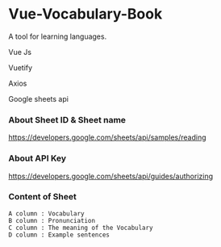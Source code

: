 # Vue-Vocabulary-Book
A tool for learning languages.

Vue Js

Vuetify

Axios

Google sheets api


### About Sheet ID & Sheet name
https://developers.google.com/sheets/api/samples/reading

### About API Key
https://developers.google.com/sheets/api/guides/authorizing

### Content of Sheet
```
A column : Vocabulary
B column : Pronunciation
C column : The meaning of the Vocabulary
D column : Example sentences
```
